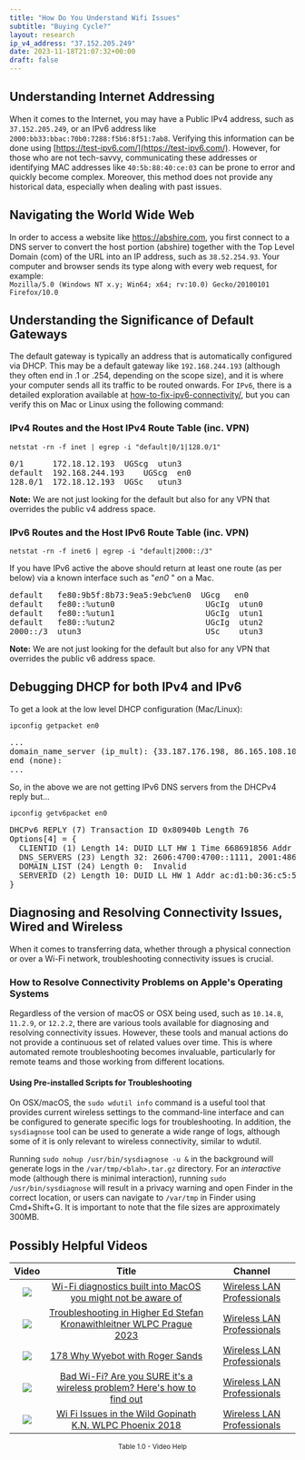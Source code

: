 ```yaml
---
title: "How Do You Understand Wifi Issues"
subtitle: "Buying Cycle?"
layout: research
ip_v4_address: "37.152.205.249"
date: 2023-11-18T21:07:32+00:00
draft: false
---
```


## Understanding Internet Addressing

When it comes to the Internet, you may have a Public IPv4 address, such as ```37.152.205.249```, or an IPv6 address like ```2000:bb33:bbac:70b0:7288:f5b6:8f51:7ab8```. Verifying this information can be done using [https://test-ipv6.com/](https://test-ipv6.com/). However, for those who are not tech-savvy, communicating these addresses or identifying MAC addresses like ```40:5b:88:40:ce:03``` can be prone to error and quickly become complex. Moreover, this method does not provide any historical data, especially when dealing with past issues.
## Navigating the World Wide Web
In order to access a website like https://abshire.com, you first connect to a DNS server to convert the host portion (abshire) together with the Top Level Domain (com) of the URL into an IP address, such as ```38.52.254.93```. Your computer and browser sends its type along with every web request, for example:<br>```Mozilla/5.0 (Windows NT x.y; Win64; x64; rv:10.0) Gecko/20100101 Firefox/10.0```
## Understanding the Significance of Default Gateways
The default gateway is typically an address that is automatically configured via DHCP. This may be a default gateway like ```192.168.244.193``` (although they often end in .1 or .254, depending on the scope size), and it is where your computer sends all its traffic to be routed onwards. For ```IPv6```, there is a detailed exploration available at [how-to-fix-ipv6-connectivity/](/blog/how-to-fix-ipv6-connectivity/), but you can verify this on Mac or Linux using the following command:
### IPv4 Routes and the Host IPv4 Route Table (inc. VPN)
```netstat -rn -f inet | egrep -i "default|0/1|128.0/1"```

<pre>
0/1      172.18.12.193  UGScg  utun3
default  192.168.244.193    UGScg  en0
128.0/1  172.18.12.193  UGSc   utun3</pre>

**Note:** We are not just looking for the default but also for any VPN that overrides the public v4 address space.

### IPv6 Routes and the Host IPv6 Route Table (inc. VPN)
```netstat -rn -f inet6 | egrep -i "default|2000::/3"```

If you have IPv6 active the above should return at least one route (as per below) via a known interface such as "_en0_ " on a Mac. 

<pre>
default   fe80:9b5f:8b73:9ea5:9ebc%en0  UGcg   en0
default   fe80::%utun0                   UGcIg  utun0
default   fe80::%utun1                   UGcIg  utun1
default   fe80::%utun2                   UGcIg  utun2
2000::/3  utun3                          USc    utun3</pre>

**Note:** We are not just looking for the default but also for any VPN that overrides the public v6 address space.
<br>

## Debugging DHCP for both IPv4 and IPv6

To get a look at the low level DHCP configuration (Mac/Linux): 

```ipconfig getpacket en0```

<pre>
...
domain_name_server (ip_mult): {33.187.176.198, 86.165.108.10}
end (none):
...</pre>

So, in the above we are not getting IPv6 DNS servers from the DHCPv4 reply but...

```ipconfig getv6packet en0```

<pre>
DHCPv6 REPLY (7) Transaction ID 0x80940b Length 76
Options[4] = {
  CLIENTID (1) Length 14: DUID LLT HW 1 Time 668691856 Addr 40:5b:88:40:ce:03
  DNS_SERVERS (23) Length 32: 2606:4700:4700::1111, 2001:4860:4860::8844
  DOMAIN_LIST (24) Length 0:  Invalid
  SERVERID (2) Length 10: DUID LL HW 1 Addr ac:d1:b0:36:c5:5b
}</pre>




## Diagnosing and Resolving Connectivity Issues, Wired and Wireless
When it comes to transferring data, whether through a physical connection or over a Wi-Fi network, troubleshooting connectivity issues is crucial.
### How to Resolve Connectivity Problems on Apple's Operating Systems
Regardless of the version of macOS or OSX being used, such as `10.14.8`, `11.2.9`, or `12.2.2`, there are various tools available for diagnosing and resolving connectivity issues. However, these tools and manual actions do not provide a continuous set of related values over time. This is where automated remote troubleshooting becomes invaluable, particularly for remote teams and those working from different locations.
#### Using Pre-installed Scripts for Troubleshooting
On OSX/macOS, the `sudo wdutil info` command is a useful tool that provides current wireless settings to the command-line interface and can be configured to generate specific logs for troubleshooting. In addition, the `sysdiagnose` tool can be used to generate a wide range of logs, although some of it is only relevant to wireless connectivity, similar to wdutil.

Running `sudo nohup /usr/bin/sysdiagnose -u &` in the background will generate logs in the `/var/tmp/<blah>.tar.gz` directory. For an *interactive* mode (although there is minimal interaction), running `sudo /usr/bin/sysdiagnose` will result in a privacy warning and open Finder in the correct location, or users can navigate to `/var/tmp` in Finder using Cmd+Shift+G. It is important to note that the file sizes are approximately 300MB.
## Possibly Helpful Videos

<link href="/plugins/lity/css/lity.min.css" rel="stylesheet">
<script src="/plugins/lity/js/lity.min.js"></script>
<div class="table1-start"></div>

|Video | Title | Channel |
| :---: | :---: | :---: |
|<a href="https://www.youtube.com/watch?v=kBEcRYe9gRw" data-lity><img src="https://i.ytimg.com/vi/kBEcRYe9gRw/default.jpg" class="img-fluid"></a>|<a href="https://www.youtube.com/watch?v=kBEcRYe9gRw" data-lity>Wi-Fi diagnostics built into MacOS you might not be aware of</a>|<a target="_blank" href="https://www.youtube.com/channel/UCIzBSS46vcqhwmBZ7ZpY-yg" >Wireless LAN Professionals</a>|
|<a href="https://www.youtube.com/watch?v=wNBRINpizoU" data-lity><img src="https://i.ytimg.com/vi/wNBRINpizoU/default.jpg" class="img-fluid"></a>|<a href="https://www.youtube.com/watch?v=wNBRINpizoU" data-lity>Troubleshooting in Higher Ed   Stefan Kronawithleitner   WLPC Prague 2023</a>|<a target="_blank" href="https://www.youtube.com/channel/UCIzBSS46vcqhwmBZ7ZpY-yg" >Wireless LAN Professionals</a>|
|<a href="https://www.youtube.com/watch?v=qmt2DSkYT_k" data-lity><img src="https://i.ytimg.com/vi/qmt2DSkYT_k/default.jpg" class="img-fluid"></a>|<a href="https://www.youtube.com/watch?v=qmt2DSkYT_k" data-lity>178   Why Wyebot with Roger Sands</a>|<a target="_blank" href="https://www.youtube.com/channel/UCIzBSS46vcqhwmBZ7ZpY-yg" >Wireless LAN Professionals</a>|
|<a href="https://www.youtube.com/watch?v=1G4qihqHZJ0" data-lity><img src="https://i.ytimg.com/vi/1G4qihqHZJ0/default.jpg" class="img-fluid"></a>|<a href="https://www.youtube.com/watch?v=1G4qihqHZJ0" data-lity>Bad Wi-Fi? Are you SURE it&#39;s a wireless problem? Here&#39;s how to find out</a>|<a target="_blank" href="https://www.youtube.com/channel/UCIzBSS46vcqhwmBZ7ZpY-yg" >Wireless LAN Professionals</a>|
|<a href="https://www.youtube.com/watch?v=XIgyJ0f8Zl4" data-lity><img src="https://i.ytimg.com/vi/XIgyJ0f8Zl4/default.jpg" class="img-fluid"></a>|<a href="https://www.youtube.com/watch?v=XIgyJ0f8Zl4" data-lity>Wi Fi Issues in the Wild   Gopinath K.N.   WLPC Phoenix 2018</a>|<a target="_blank" href="https://www.youtube.com/channel/UCIzBSS46vcqhwmBZ7ZpY-yg" >Wireless LAN Professionals</a>|

<center><small>Table 1.0 - Video Help</small></center>
 <br>
<div class="table1-end"></div>
<script type="text/javascript">
(function() {
    $('div.table1-start').nextUntil('div.table1-end', 'table').addClass('table thead-dark table-striped table-responsive rounded').attr('id', 't1');
    $('#t1').find('thead').addClass('thead-dark');
})();
</script>
